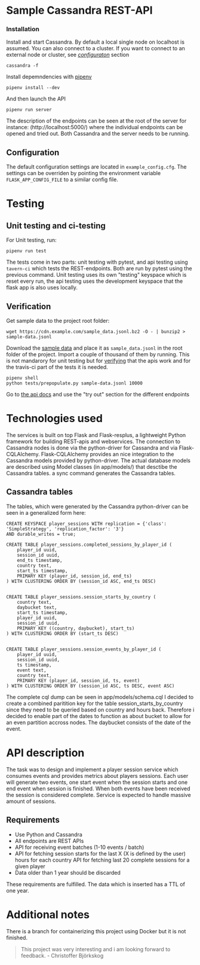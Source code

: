 # Sample Cassandra REST-API

### Installation

Install and start Cassandra.
By default a local single node on localhost is assumed. You can also connect to a cluster.
If you want to connect to an external node or cluster, see [_configuraton_](#configuration) section
```
cassandra -f
```
Install depemndencies with [pipenv](https://docs.pipenv.org/)
```
pipenv install --dev
```

And then launch the API
```
pipenv run server
```
The description of the endpoints can be seen at the root of the server for instance:
(http://localhost:5000/) where the individual endpoints can be opened and tried out. Both Cassandra and the server needs to be running.


## <a name="configuration"></a>Configuration
The default configuration settings are located in `example_config.cfg`.
The settings can be overriden by pointing the environment variable `FLASK_APP_CONFIG_FILE` to a similar config file.


# Testing

## Unit testing and ci-testing
For Unit testing, run:
```
pipenv run test
```
The tests come in two parts: unit testing with pytest, and api testing using `tavern-ci`
which tests the REST-endpoints. Both are run by pytest using the previous command.
Unit testing uses its own "testing" keyspace which is reset every run, the api testing uses the development keyspace that the flask app
is also uses locally.

## Verification

Get sample data to the project root folder:
```
wget https://cdn.example.com/sample_data.jsonl.bz2 -O - | bunzip2 > sample-data.jsonl
```
Download the [sample data]( https://cdn.example.com/sample_data.jsonl.bz2) and place it as `sample_data.jsonl`  in the root folder of the project.
Import a couple of thousand of them by running. This is not mandarory for unit testing but for [verifying](http://localhost:5000/) that the apis work and for the travis-ci part of the tests it is needed.
```
pipenv shell
python tests/prepopulate.py sample-data.jsonl 10000
```

Go to [the api docs](http://localhost:5000/) and use the "try out" section for the different endpoints

# Technologies used

The services is built on top Flask and Flask-resplus, a lightweight Python framework for building REST-apis and webservices.
The connection to Cassandra nodes is done via the python-driver for Cassandra and via Flask-CQLAlchemy.
Flask-CQLAlchemy provides an nice integration to the Cassandra models provided by python-driver.
The actual database models are described using Model classes (in app/models/) that desctibe the Cassandra tables.
a sync command generates the Cassandra tables.

## Cassandra tables
The tables, which were generated by the Cassandra python-driver can be seen in a generalized form here:
```
CREATE KEYSPACE player_sessions WITH replication = {'class': 'SimpleStrategy', 'replication_factor': '3'}
AND durable_writes = true;

CREATE TABLE player_sessions.completed_sessions_by_player_id (
    player_id uuid,
    session_id uuid,
    end_ts timestamp,
    country text,
    start_ts timestamp,
    PRIMARY KEY (player_id, session_id, end_ts)
) WITH CLUSTERING ORDER BY (session_id ASC, end_ts DESC)


CREATE TABLE player_sessions.session_starts_by_country (
    country text,
    daybucket text,
    start_ts timestamp,
    player_id uuid,
    session_id uuid,
    PRIMARY KEY ((country, daybucket), start_ts)
) WITH CLUSTERING ORDER BY (start_ts DESC)


CREATE TABLE player_sessions.session_events_by_player_id (
    player_id uuid,
    session_id uuid,
    ts timestamp,
    event text,
    country text,
    PRIMARY KEY (player_id, session_id, ts, event)
) WITH CLUSTERING ORDER BY (session_id ASC, ts DESC, event ASC)
```
The complete cql dump can be seen in app/models/schema.cql
I decided to create a combined paritition key for the table session_starts_by_country since they need to be
queried based on country and hours back. Therefore i decided to enable part of the dates to function as about
bucket to allow for an even partition accross nodes. The daybucket consists of the date of the event.

# API description
The task was to design and implement a player session service which consumes events and provides metrics about players sessions.
Each user will generate two events, one start event when the session starts and one end event when session is finished.
When both events have been received the session is considered complete. Service is expected to handle massive amount of sessions.

## Requirements
- Use Python and Cassandra
- All endpoints are REST APIs
- API for receiving event batches (1-10 events / batch)
- API for fetching session starts for the last X (X is defined by the user) hours for each country API for fetching last 20 complete sessions for a given player
- Data older than 1 year should be discarded

These requirements are fulfilled. The data which is inserted has a TTL of one year.

# Additional notes
There is a branch for containerizing this project using Docker but it is not finished.
> This project was very interesting and i am looking forward to feedback. - Christoffer Björkskog
